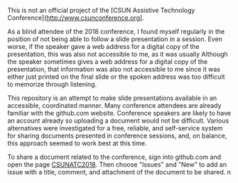 ﻿This is not an official project of the [CSUN Assistive Technology Conference](http://www.csunconference.org].

As a blind attendee of the 2018 conference, I found myself regularly in the position of not being able to follow a slide presentation in a session.  Even worse, if the speaker gave a web address for a digital copy of the presentation, this was also not accessible to me, as it was usually Although the speaker sometimes gives a web address for a digital copy of the presentation, that information was also not accessible to me since it was either just printed on the final slide or the spoken address was too difficult to memorize through listening.

This repository is an attempt to make slide presentations available in an accessible, coordinated manner.  Many conference attendees are already familiar with the github.com website.  Conference speakers are likely to have an account already so uploading a document would not be difficult.  Various alternatives were investigated for a free, reliable, and self-service system for sharing documents presented in conference sessions, and, on balance, this approach seemed to work best at this time.


To share a document related to the conference, sign into github.com and open the page [CSUNATC2018](https://github.com/jamalmazrui/csunatc2018).  Then choose "Issues" and "New" to add an issue with a title, comment, and attachment of the document to be shared.
n